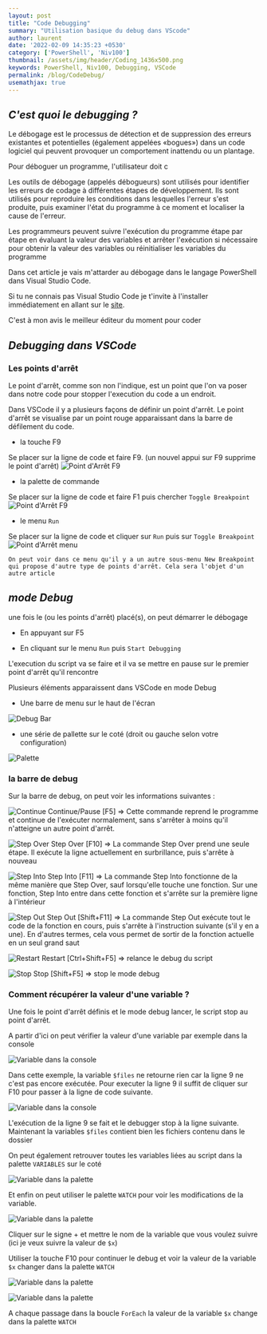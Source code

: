 ```yaml
---
layout: post
title: "Code Debugging"
summary: "Utilisation basique du debug dans VScode"
author: laurent
date: '2022-02-09 14:35:23 +0530'
category: ['PowerShell', 'Niv100']
thumbnail: /assets/img/header/Coding_1436x500.png
keywords: PowerShell, Niv100, Debugging, VSCode
permalink: /blog/CodeDebug/
usemathjax: true
---
```


## _C'est quoi le debugging ?_

Le débogage est le processus de détection et de suppression des erreurs existantes et potentielles (également appelées «bogues») dans un code logiciel qui peuvent provoquer un comportement inattendu ou un plantage.

Pour déboguer un programme, l'utilisateur doit c

Les outils de débogage (appelés débogueurs) sont utilisés pour identifier les erreurs de codage à différentes étapes de développement. Ils sont utilisés pour reproduire les conditions dans lesquelles l'erreur s'est produite, puis examiner l'état du programme à ce moment et localiser la cause de l'erreur.

Les programmeurs peuvent suivre l'exécution du programme étape par étape en évaluant la valeur des variables et arrêter l'exécution si nécessaire pour obtenir la valeur des variables ou réinitialiser les variables du programme

Dans cet article je vais m'attarder au débogage dans le langage PowerShell dans Visual Studio Code.

Si tu ne connais pas Visual Studio Code je t'invite à l'installer immédiatement en allant sur le [site](https://code.visualstudio.com/).

C'est à mon avis le meilleur éditeur du moment pour coder

## _Debugging dans VSCode_

### __Les points d'arrêt__

Le point d'arrêt, comme son non l'indique, est un point que l'on va poser dans notre code pour stopper l'execution du code a un endroit.

Dans VSCode il y a plusieurs façons de définir un point d'arrêt. Le point d'arrêt se visualise par un point rouge apparaissant dans la barre de défilement du code.

* la touche F9

Se placer sur la ligne de code et faire F9. (un nouvel appui sur F9 supprime le point d'arrêt)
![Point d'Arrêt F9](/assets/img/posts/20220209/pointarretF9.png "Point d'Arrêt F9")

* la palette de commande

Se placer sur la ligne de code et faire F1 puis chercher ```Toggle Breakpoint```
![Point d'Arrêt F9](/assets/img/posts/20220209/pointarretpalette.png "Point d'Arrêt F9")

* le menu ```Run```

Se placer sur la ligne de code et cliquer sur ```Run``` puis sur ```Toggle Breakpoint```
![Point d'Arrêt menu](/assets/img/posts/20220209/pointarretmenu.png "Point d'Arrêt Menu")

```text
On peut voir dans ce menu qu'il y a un autre sous-menu New Breakpoint qui propose d'autre type de points d'arrêt. Cela sera l'objet d'un autre article
```

## _mode Debug_

une fois le (ou les points d'arrêt) placé(s), on peut démarrer le débogage

* En appuyant sur F5

* En cliquant sur le menu ```Run``` puis ```Start Debugging```

L'execution du script va se faire et il va se mettre en pause sur le premier point d'arrêt qu'il rencontre

Plusieurs éléments apparaissent dans VSCode en mode Debug

* Une barre de menu sur le haut de l'écran

![Debug Bar](/assets/img/posts/20220209/debugbar.png "Debug Bar")

* une série de pallette sur le coté (droit ou gauche selon votre configuration)

![Palette](/assets/img/posts/20220209/palette.png "Palette")

### __la barre de debug__

Sur la barre de debug, on peut voir les informations suivantes :

![Continue](/assets/img/posts/20220209/BarDebugRestart.png) Continue/Pause [F5] => Cette commande reprend le programme et continue de l'exécuter normalement, sans s'arrêter à moins qu'il n'atteigne un autre point d'arrêt.

![Step Over](/assets/img/posts/20220209/BarDebugStepOver.png) Step Over [F10] => La commande Step Over prend une seule étape. Il exécute la ligne actuellement en surbrillance, puis s'arrête à nouveau

![Step Into](/assets/img/posts/20220209/BarDebugStepInto.png) Step Into [F11] => La commande Step Into fonctionne de la même manière que Step Over, sauf lorsqu'elle touche une fonction. Sur une fonction, Step Into entre dans cette fonction et s'arrête sur la première ligne à l'intérieur

![Step Out](/assets/img/posts/20220209/BarDebugStepOut.png) Step Out [Shift+F11] => La commande Step Out exécute tout le code de la fonction en cours, puis s'arrête à l'instruction suivante (s'il y en a une). En d'autres termes, cela vous permet de sortir de la fonction actuelle en un seul grand saut

![Restart](/assets/img/posts/20220209/BarDebugRestart.png) Restart [Ctrl+Shift+F5] => relance le debug du script

![Stop](/assets/img/posts/20220209/BarDebugStop.png) Stop [Shift+F5] => stop le mode debug

### __Comment récupérer la valeur d'une variable ?__

Une  fois le point d'arrêt définis et le mode debug lancer, le script stop au point d'arrêt.

A partir d'ici on peut vérifier la valeur d'une variable par exemple dans la console

![Variable dans la console](/assets/img/posts/20220209/VariableDansLaConsole.png)

Dans cette exemple, la variable ```$files``` ne retourne rien car la ligne 9 ne c'est pas encore exécutée. Pour executer la ligne 9 il suffit de cliquer sur F10 pour passer à la ligne de code suivante.

![Variable dans la console](/assets/img/posts/20220209/VariableDansLaConsole1.png)

L'exécution de la ligne 9 se fait et le debugger stop à la ligne suivante. Maintenant la variables ```$files``` contient bien les fichiers contenu dans le dossier

On peut également retrouver toutes les variables liées au script dans la palette ```VARIABLES``` sur le coté

![Variable dans la palette](/assets/img/posts/20220209/VariableDansLaPalette.png)

Et enfin on peut utiliser le palette ```WATCH``` pour voir les modifications de la variable.

![Variable dans la palette](/assets/img/posts/20220209/VariableDansLaPalette1.png)

Cliquer sur le signe + et mettre le nom de la variable que vous voulez suivre (ici je veux suivre la valeur de ```$x```)

Utiliser la touche F10 pour continuer le debug et voir la valeur de la variable ```$x``` changer dans la palette ```WATCH```

![Variable dans la palette](/assets/img/posts/20220209/VariableDansLaPalette2.png)

![Variable dans la palette](/assets/img/posts/20220209/VariableDansLaPalette3.png)

A chaque passage dans la boucle ```ForEach``` la valeur de la variable ```$x``` change dans la palette ```WATCH```
